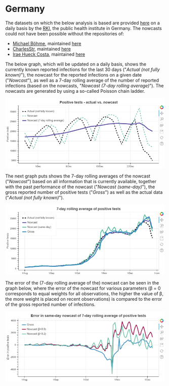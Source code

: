 # Germany

The datasets on which the below analysis is based are provided [here](https://hub.arcgis.com/datasets/dd4580c810204019a7b8eb3e0b329dd6_0) on a daily basis by the [RKI](https://rivm.nl/en), the public health institute in Germany. The nowcasts could not have been possible without the repositories of:
* [Michael Böhme](https://github.com/micb25/), maintained [here](https://github.com/micb25/RKI_COVID19_DATA)
* [CharlesStr](https://github.com/CharlesStr/), maintained [here](https://github.com/CharlesStr/CSV-Dateien-mit-Covid-19-Infektionen-)
* [Irae Hueck Costa](https://github.com/ihucos/), maintained [here](https://github.com/ihucos/rki-covid19-data/)

The below graph, which will be updated on a daily basis, shows the currently known reported infections for the last 30 days ("*Actual (not fully known)*"), the nowcast for the reported infections on a given date ("*Nowcast*"), as well as a 7-day rolling average of the number of reported infections (based on the nowcasts, "*Nowcast (7-day rolling average)*"). The nowcasts are generated by using a so-called Poisson chain ladder.

<p align="center">
  <img src="https://raw.githubusercontent.com/rogerlord/covid-19/master/plots/de/COVID-19_daily_cases_plot.png" alt="COVID-19 positive tests - actual vs. nowcast - Germany"/>
</p>

The next graph puts shows the 7-day rolling averages of the nowcast ("*Nowcast*") based on all information that is currently available, together with the past performance of the nowcast ("*Nowcast (same-day)*"), the gross reported number of positive tests ("*Gross*") as well as the actual data ("*Actual (not fully known)*").

<p align="center">
  <img src="https://raw.githubusercontent.com/rogerlord/covid-19/master/plots/de/COVID-19_daily_cases_nowcast_performance.png" alt="COVID-19 - 7-day rolling average of positive tests - Germany"/>
</p>

The error of the (7-day rolling average of the) nowcast can be seen in the graph below, where the error of the nowcast for various parameters (β = 0 corresponds to equal weights for all observations, the higher the value of β, the more weight is placed on recent observations) is compared to the error of the gross reported number of infections.

<p align="center">
  <img src="https://raw.githubusercontent.com/rogerlord/covid-19/master/plots/de/COVID-19_daily_cases_nowcast_error.png" alt="COVID-19 - error in same-day nowcast of 7-day rolling average of positive tests - Germany"/>
</p>